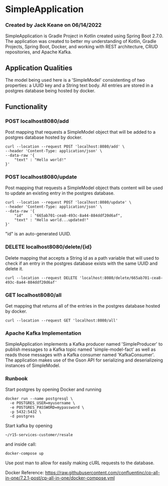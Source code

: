 # SimpleApplication
### Created by Jack Keane on 06/14/2022
SimpleApplication is Gradle Project in Kotlin created using Spring Boot 2.7.0.
The application was created to better my understanding of Kotlin, Gradle Projects, Spring Boot, Docker, and working with REST architecture, CRUD repositories, and Apache Kafka.

## Application Qualities
The model being used here is a 'SimpleModel' consistenting of two properties: a UUID key and a String text body.
All entries are stored in a postgres database being hosted by docker.

## Functionality
### POST localhost8080/add
Post mapping that requests a SimpleModel object that will be added to a postgres database hosted by docker.
```
curl --location --request POST 'localhost:8080/add' \
--header 'Content-Type: application/json' \
--data-raw '{
    "text" : "Hello world!"
}'
```

### POST localhost8080/update
Post mapping that requests a SimpleModel object thats content will be used to update an existing entry in the postgres database.
```
curl --location --request POST 'localhost:8080/update' \
--header 'Content-Type: application/json' \
--data-raw '{
    "id"   : "665ab701-cea8-493c-8a44-884ddf20d6af",
    "text" : "Hello world...updated!"
}'
```
"id" is an auto-generated UUID.
### DELETE localhost8080/delete/{id}
Delete mapping that accepts a String id as a path variable that will used to check if an entry in the postgres database exists with the same UUID and delete it.
```
curl --location --request DELETE 'localhost:8080/delete/665ab701-cea8-493c-8a44-884ddf20d6af'
```

### GET localhost8080/all
Get mapping that returns all of the entries in the postgres database hosted by docker.
```
curl --location --request GET 'localhost:8080/all' 
```

### Apache Kafka Implementation
SimpleApplication implements a Kafka producer named 'SimpleProducer' to publish messages to a Kafka topic named 'simple-model-fact' as well as reads those messages with a Kafka consumer named 'KafkaConsumer'. The application makes use of the Gson API for serializing and deserializeing instances of SimpleModel.

### Runbook
Start postgres by opening Docker and running
```
docker run --name postgresql \
  -e POSTGRES_USER=myusername \
  -e POSTGRES_PASSWORD=mypassword \
  -p 5432:5432 \
  -d postgres
```
Start kafka by opening 
```
~/r15-services-customer/resale
```
and inside call:
```
docker-compose up
```
Use post man to allow for easily making cURL requests to the database. 

Docker Reference: https://raw.githubusercontent.com/confluentinc/cp-all-in-one/7.2.1-post/cp-all-in-one/docker-compose.yml 
